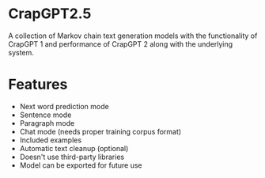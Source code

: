 # CrapGPT2.5
A collection of Markov chain text generation models with the functionality of CrapGPT 1 and performance of CrapGPT 2 along with the underlying system.

# Features

- Next word prediction mode
- Sentence mode
- Paragraph mode
- Chat mode (needs proper training corpus format)
- Included examples
- Automatic text cleanup (optional)
- Doesn't use third-party libraries
- Model can be exported for future use
